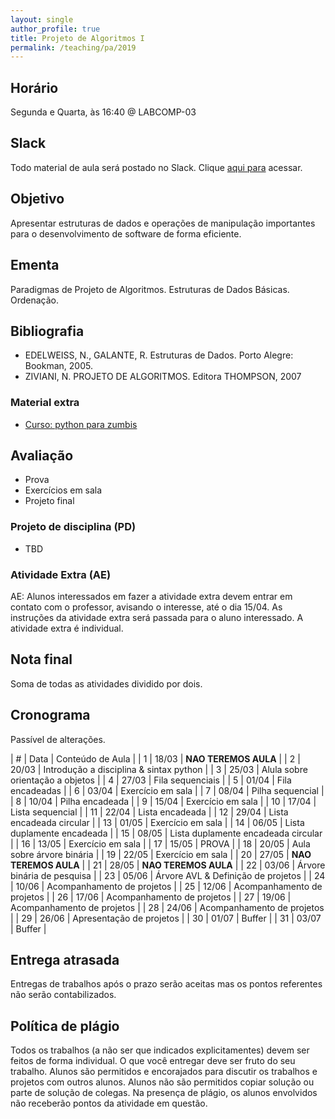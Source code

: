 ```yaml
---
layout: single
author_profile: true
title: Projeto de Algoritmos I
permalink: /teaching/pa/2019
---
```


## Horário

Segunda e Quarta, às 16:40 @ LABCOMP-03

## Slack

Todo material de aula será postado no Slack. Clique [aqui para](https://join.slack.com/t/ufpa-workspace/shared_invite/enQtNTgxMzg4NjExNTI0LWUzNTVlOTVhYWJhY2UzZjAxZWUzZDkxYjhjNWY5YTU1MDY1YzYzNGU2MmQ1NjMyYzE4YmQwY2I1MWFkYWNmNDc) acessar.

## Objetivo

Apresentar estruturas de dados e operações de manipulação importantes para o desenvolvimento de software de forma eficiente.

## Ementa

Paradigmas de Projeto de Algoritmos. Estruturas de Dados Básicas. Ordenação.


## Bibliografia

- EDELWEISS, N., GALANTE, R. Estruturas de Dados. Porto Alegre: Bookman, 2005.
- ZIVIANI, N. PROJETO DE ALGORITMOS. Editora THOMPSON, 2007

### Material extra

- [Curso: python para zumbis](https://www.pycursos.com/python-para-zumbis/)

## Avaliação

- Prova
- Exercícios em sala
- Projeto final

### Projeto de disciplina (PD)

- TBD

### Atividade Extra (AE)

AE: Alunos interessados em fazer a atividade extra devem entrar em contato com o professor, avisando o interesse, até o dia 15/04. As instruções da atividade extra será passada para o aluno interessado. A atividade extra é individual.

## Nota final

Soma de todas as atividades dividido por dois.

## Cronograma

Passível de alterações.

| # | Data  | Conteúdo de Aula                        |
| 1 | 18/03 | **NAO TEREMOS AULA**                    |
| 2 | 20/03 | Introdução a disciplina & sintax python |
| 3 | 25/03 | Alula sobre orientação a objetos        |
| 4 | 27/03 | Fila sequenciais                        |
| 5 | 01/04 | Fila encadeadas                         |
| 6 | 03/04 | Exercício em sala                       |
| 7 | 08/04 | Pilha sequencial                        |
| 8 | 10/04 | Pilha encadeada                         |
| 9 | 15/04 | Exercício em sala                       |
| 10 | 17/04 | Lista sequencial                       |
| 11 | 22/04 | Lista encadeada                        |
| 12 | 29/04 | Lista encadeada circular               |
| 13 | 01/05 | Exercício em sala                      |
| 14 | 06/05 | Lista duplamente encadeada             |
| 15 | 08/05 | Lista duplamente encadeada circular    |
| 16 | 13/05 | Exercício em sala                      |
| 17 | 15/05 | PROVA                                  |
| 18 | 20/05 | Aula sobre árvore binária              |
| 19 | 22/05 | Exercício em sala                      |
| 20 | 27/05 | **NAO TEREMOS AULA**                   |
| 21 | 28/05 | **NAO TEREMOS AULA**                   |
| 22 | 03/06 | Árvore binária de pesquisa             |
| 23 | 05/06 | Árvore AVL & Definição de projetos     |
| 24 | 10/06 | Acompanhamento de projetos             |
| 25 | 12/06 | Acompanhamento de projetos             |
| 26 | 17/06 | Acompanhamento de projetos             |
| 27 | 19/06 | Acompanhamento de projetos             |
| 28 | 24/06 | Acompanhamento de projetos             |
| 29 | 26/06 | Apresentação de projetos               |
| 30 | 01/07 | Buffer                                 |
| 31 | 03/07 | Buffer                                 |

## Entrega atrasada

Entregas de trabalhos após o prazo serão aceitas mas os pontos referentes não serão contabilizados.

## Política de plágio

Todos os trabalhos (a não ser que indicados explicitamentes) devem ser feitos de forma individual. O que você entregar deve ser fruto do seu trabalho. Alunos são permitidos e encorajados para discutir os trabalhos e projetos com outros alunos. Alunos não são permitidos copiar solução ou parte de solução de colegas. Na presença de plágio, os alunos envolvidos não receberão pontos da atividade em questão.
